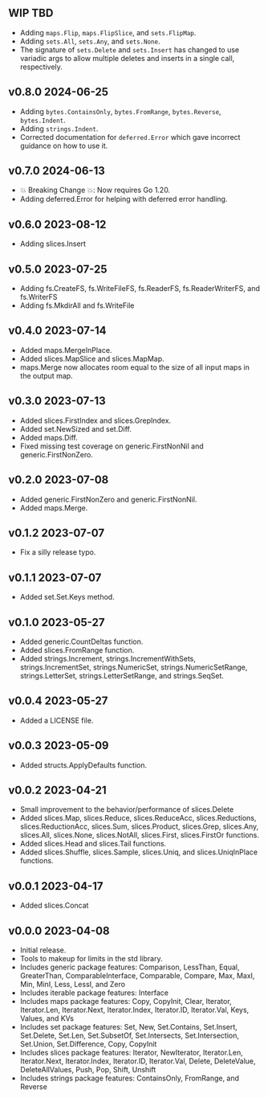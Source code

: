 ## WIP  TBD

 * Adding `maps.Flip`, `maps.FlipSlice`, and `sets.FlipMap`.
 * Adding `sets.All`, `sets.Any`, and `sets.None`.
 * The signature of `sets.Delete` and `sets.Insert` has changed to use variadic args to allow multiple deletes and inserts in a single call, respectively.

## v0.8.0  2024-06-25

 * Adding `bytes.ContainsOnly`, `bytes.FromRange`, `bytes.Reverse`, `bytes.Indent`.
 * Adding `strings.Indent`.
 * Corrected documentation for `deferred.Error` which gave incorrect guidance on how to use it.

## v0.7.0  2024-06-13

 * :boom: Breaking Change :boom:: Now requires Go 1.20.
 * Adding deferred.Error for helping with deferred error handling.

## v0.6.0  2023-08-12

 * Adding slices.Insert

## v0.5.0  2023-07-25

 * Adding fs.CreateFS, fs.WriteFileFS, fs.ReaderFS, fs.ReaderWriterFS, and fs.WriterFS
 * Adding fs.MkdirAll and fs.WriteFile

## v0.4.0  2023-07-14

 * Added maps.MergeInPlace.
 * Added slices.MapSlice and slices.MapMap.
 * maps.Merge now allocates room equal to the size of all input maps in the output map.

## v0.3.0  2023-07-13

 * Added slices.FirstIndex and slices.GrepIndex.
 * Added set.NewSized and set.Diff.
 * Added maps.Diff.
 * Fixed missing test coverage on generic.FirstNonNil and generic.FirstNonZero.

## v0.2.0  2023-07-08

 * Added generic.FirstNonZero and generic.FirstNonNil.
 * Added maps.Merge.

## v0.1.2  2023-07-07

 * Fix a silly release typo.

## v0.1.1  2023-07-07

 * Added set.Set.Keys method.

## v0.1.0  2023-05-27

 * Added generic.CountDeltas function.
 * Added slices.FromRange function.
 * Added strings.Increment, strings.IncrementWithSets, strings.IncrementSet, strings.NumericSet, strings.NumericSetRange, strings.LetterSet, strings.LetterSetRange, and strings.SeqSet.

## v0.0.4  2023-05-27

 * Added a LICENSE file.

## v0.0.3  2023-05-09

 * Added structs.ApplyDefaults function.

## v0.0.2  2023-04-21

 * Small improvement to the behavior/performance of slices.Delete
 * Added slices.Map, slices.Reduce, slices.ReduceAcc, slices.Reductions,
   slices.ReductionAcc, slices.Sum, slices.Product, slices.Grep, slices.Any,
   slices.All, slices.None, slices.NotAll, slices.First, slices.FirstOr
   functions.
 * Added slices.Head and slices.Tail functions.
 * Added slices.Shuffle, slices.Sample, slices.Uniq, and slices.UniqInPlace
   functions.

## v0.0.1  2023-04-17

 * Added slices.Concat

## v0.0.0  2023-04-08

 * Initial release.
 * Tools to makeup for limits in the std library.
 * Includes generic package features: Comparison, LessThan, Equal, GreaterThan, 
   ComparableInterface, Comparable, Compare, Max, MaxI, Min, MinI,
   Less, LessI, and Zero
 * Includes iterable package features: Interface
 * Includes maps package features: Copy, CopyInit, Clear, Iterator, 
   Iterator.Len, Iterator.Next, Iterator.Index, Iterator.ID, Iterator.Val, Keys,
   Values, and KVs
 * Includes set package features: Set, New, Set.Contains, Set.Insert, 
   Set.Delete, Set.Len, Set.SubsetOf, Set.Intersects, Set.Intersection,
   Set.Union, Set.Difference, Copy, CopyInit
 * Includes slices package features: Iterator, NewIterator, Iterator.Len,
   Iterator.Next, Iterator.Index, Iterator.ID, Iterator.Val, Delete, 
   DeleteValue, DeleteAllValues, Push, Pop, Shift, Unshift
 * Includes strings package features: ContainsOnly, FromRange, and Reverse
